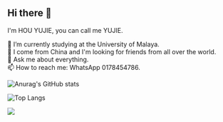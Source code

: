 ## Hi there 👋

I'm HOU YUJIE, you can call me YUJIE.

🌱 I’m currently studying at the University of Malaya.  
👯 I come from China and I'm looking for friends from all over the world.  
💬 Ask me about everything.  
📫 How to reach me: WhatsApp 0178454786.  

![Anurag's GitHub stats](https://github-readme-stats.vercel.app/api?username=HOU-YUJIE)

![Top Langs](https://github-readme-stats.vercel.app/api/top-langs/?username=HOU-YUJIE)

<img src="image.png" />

<!--
**HOU-YUJIE/HOU-YUJIE** is a ✨ _special_ ✨ repository because its `README.md` (this file) appears on your GitHub profile.

Here are some ideas to get you started:

- 🔭 I’m currently working on ...
- 🌱 I’m currently learning ...
- 👯 I’m looking to collaborate on ...
- 🤔 I’m looking for help with ...
- 💬 Ask me about ...
- 📫 How to reach me: ...
- 😄 Pronouns: ...
- ⚡ Fun fact: ...
-->
